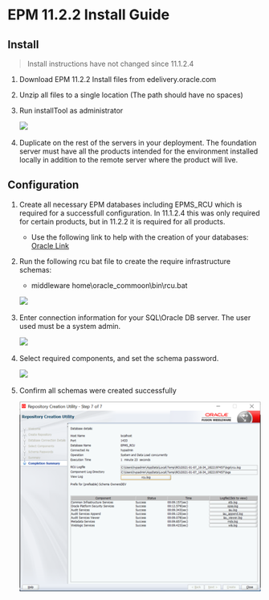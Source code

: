 # EPM 11.2.2 Install Guide

## Install

> Install instructions have not changed since 11.1.2.4

1. Download EPM 11.2.2 Install files from edelivery.oracle.com
2. Unzip all files to a single location (The path should have no spaces)
3. Run installTool as administrator
   
   ![](./assets/images/demoInstall.gif)

4. Duplicate on the rest of the servers in your deployment. The foundation server must have all the products intended for the environment installed locally in addition to the remote server where the product will live.

## Configuration

1. Create all necessary EPM databases including EPMS_RCU which is required for a successfull configuration. In 11.1.2.4 this was only required for certain products, but in 11.2.2 it is required for all products.

     * Use the following link to help with the creation of your databases: [Oracle Link](https://docs.oracle.com/en/applications/enterprise-performance-management/11.2/hitis/microsoft_sql_server_database_creation_requirements.html)
2. Run the following rcu bat file to create the require infrastructure schemas:
    * middleware home\oracle_commoon\bin\rcu.bat

    ![](./assets/images/rcuRun.gif)
3. Enter connection information for your SQL\Oracle DB server. The user used must be a system admin.
   
   ![](./assets/images/rcuConnection.gif)
4. Select required components, and set the schema password.

    ![](./assets/images/rcuComponents.gif)
5. Confirm all schemas were created successfully

    ![](./assets/images/rcuSuccess.png)
    